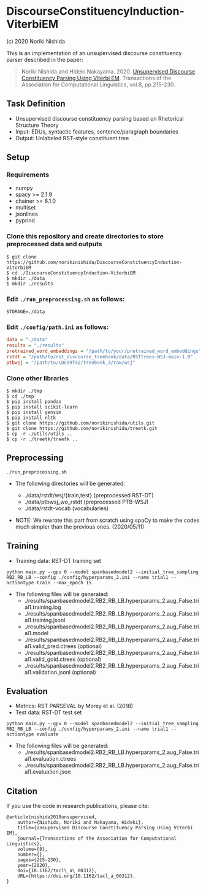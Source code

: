 # DiscourseConstituencyInduction-ViterbiEM

(c) 2020 Noriki Nishida

This is an implementation of an unsupervised discourse constituency parser described in the paper:

> Noriki Nishida and Hideki Nakayama. 2020. [Unsupervised Discourse Constituency Parsing Using Viterbi EM](https://www.mitpressjournals.org/doi/full/10.1162/tacl_a_00312). Transactions of the Association for Computational Linguistics, vol.8, pp.215-230.

## Task Definition ##

- Unsupervised discourse constituency parsing based on Rhetorical Structure Theory
- Input: EDUs, syntactic features, sentence/paragraph boundaries
- Output: Unlabeled RST-style constituent tree

## Setup ##

### Requirements

- numpy
- spacy >= 2.1.9
- chainer >= 6.1.0
- multiset
- jsonlines
- pyprind

### Clone this repository and create directories to store preprocessed data and outputs

```
$ git clone https://github.com/norikinishida/DiscourseConstituencyInduction-ViterbiEM
$ cd ./DiscourseConstituencyInduction-ViterbiEM
$ mkdir ./data
$ mkdir ./results
```

### Edit ```./run_preprocessing.sh``` as follows:

```shell
STORAGE=./data
```

### Edit ```./config/path.ini``` as follows:

```INI
data = "./data"
results = "./results"
pretrained_word_embeddings = "/path/to/your/pretrained_word_embeddings"
rstdt = "/path/to/rst_discourse_treebank/data/RSTtrees-WSJ-main-1.0"
ptbwsj = "/path/to/LDC99T42/treebank_3/raw/wsj"
```

### Clone other libraries

```
$ mkdir ./tmp
$ cd ./tmp
$ pip install pandas
$ pip install scikit-learn
$ pip install gensim
$ pip install nltk
$ git clone https://github.com/norikinishida/utils.git
$ git clone https://github.com/norikinishida/treetk.git
$ cp -r ./utils/utils ..
$ cp -r ./treetk/treetk ..
```

## Preprocessing ##

```
./run_preprocessing.sh
```

- The following directories will be generated:
    - ./data/rstdt/wsj/{train,test} (preprocessed RST-DT)
    - ./data/ptbwsj_wo_rstdt (preprocessed PTB-WSJ)
    - ./data/rstdt-vocab (vocabularies)

- NOTE: We rewrote this part from scratch using spaCy to make the codes much simpler than the previous ones. (2020/05/11)

## Training ##

- Training data: RST-DT training set

```
python main.py --gpu 0 --model spanbasedmodel2 --initial_tree_sampling RB2_RB_LB --config ./config/hyperparams_2.ini --name trial1 --actiontype train --max_epoch 15
```

- The following files will be generated:
    - ./results/spanbasedmodel2.RB2_RB_LB.hyperparams_2.aug_False.trial1.training.log
    - ./results/spanbasedmodel2.RB2_RB_LB.hyperparams_2.aug_False.trial1.training.jsonl
    - ./results/spanbasedmodel2.RB2_RB_LB.hyperparams_2.aug_False.trial1.model
    - ./results/spanbasedmodel2.RB2_RB_LB.hyperparams_2.aug_False.trial1.valid_pred.ctrees (optional)
    - ./results/spanbasedmodel2.RB2_RB_LB.hyperparams_2.aug_False.trial1.valid_gold.ctrees (optional)
    - ./results/spanbasedmodel2.RB2_RB_LB.hyperparams_2.aug_False.trial1.validation.jsonl (optional)

## Evaluation ##

- Metrics: RST PARSEVAL by Morey et al. (2018)
- Test data: RST-DT test set

```
python main.py --gpu 0 --model spanbasedmodel2 --initial_tree_sampling RB2_RB_LB --config ./config/hyperparams_2.ini --name trial1 --actiontype evaluate
```

- The following files will be generated:
    - ./results/spanbasedmodel2.RB2_RB_LB.hyperparams_2.aug_False.trial1.evaluation.ctrees
    - ./results/spanbasedmodel2.RB2_RB_LB.hyperparams_2.aug_False.trial1.evaluation.json

## Citation ##

If you use the code in research publications, please cite:

```
@article{nishida2018unsupervised,
    author={Nishida, Noriki and Nakayama, Hideki},
    title={Unsupervised Discourse Constituency Parsing Using Viterbi EM},
    journal={Transactions of the Association for Computational Linguistics},
    volume={8},
    number={},
    pages={215-230},
    year={2020},
    doi={10.1162/tacl\_a\_00312},
    URL={https://doi.org/10.1162/tacl_a_00312},
}
```

